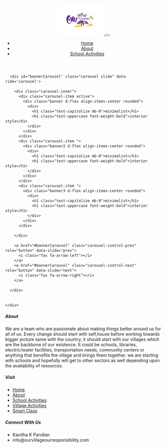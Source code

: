 <!DOCTYPE html>
<html lang="en">

<head>
  <meta charset="UTF-8" />
  <meta name="viewport" content="width=device-width, initial-scale=1.0" />
  <meta http-equiv="X-UA-Compatible" content="ie=edge" />
  <!-- bootstrap css -->
  <link rel="stylesheet" href="https://maxcdn.bootstrapcdn.com/bootstrap/4.0.0/css/bootstrap.min.css"
    integrity="sha384-Gn5384xqQ1aoWXA+058RXPxPg6fy4IWvTNh0E263XmFcJlSAwiGgFAW/dAiS6JXm" crossorigin="anonymous">

  <!-- main css -->
  <link rel="stylesheet" href="css/main.css" />
  <!-- google fonts -->
  <link href="https://fonts.googleapis.com/css?family=Courgette" rel="stylesheet" />

  <!-- font awesome -->
  <link rel="stylesheet" href="css/all.css" />
  <title>Our Village Our Responsibility</title>
  <style></style>
</head>

<body>
  <!--
      https://www.iconfinder.com/icons/185106/armchair_chair_streamline_icon
      Creative Commons (Attribution 3.0 Unported);
      https://www.iconfinder.com/webalys
    -->
  <header>
    <nav class="navbar navbar-expand-lg navbar-light">
      <!--
      https://www.iconfinder.com/icons/185106/armchair_chair_streamline_icon
      Creative Commons (Attribution 3.0 Unported);
      https://www.iconfinder.com/webalys
    -->
      <a href="index.html" class="navbar-brand">
        <img src="img/ovor_logo.png" alt="" height="100" width="150" class="rounded-circle">
      </a>
      <!-- .nav-togger, nav-link, nav-active are custom from main.css for nav bar text styles-->
      <button class="navbar-toggler" type="button" data-toggle="collapse" data-target="#ovorNavBar">
        <i class="fas fa-bars"> </i> <!-- nav bar icon-->
      </button>
      <div class="collapse navbar-collapse" id="ovorNavBar">
        <ul class="navbar-nav mx-auto">
          <li class="nav-item mx-2 nav-active">
            <a href="index.html" class="nav-link">Home</a>
          </li>
          <li class="nav-item mx-2">
            <a href="about.html" class="nav-link">About</a>
          </li>
          <li class="nav-item mx-2">
            <a href="schoolactivities.html" class="nav-link">School Activities</a>
          </li>
        </ul>
      </div>
    </nav>
    <!-- end of nav-->
  </header>



  <section>
    <div class="container-fluid w-75">

      <div id="bannerCarousel" class="carousel slide" data-ride='carousel'>

        <div class="carousel-inner">
          <div class="carousel-item active">
            <div class="banner d-flex align-items-center rounded">
              <div>
                <h1 class="text-capitalize mb-0">minimalist</h1>
                <h1 class="text-uppercase font-weight-bold">interior style</h1>
              </div>
            </div>
          </div>
          <div class="carousel-item ">
            <div class="banner2 d-flex align-items-center rounded">
              <div>
                <h1 class="text-capitalize mb-0">minimalist</h1>
                <h1 class="text-uppercase font-weight-bold">interior style</h1>
              </div>
            </div>
          </div>
          <div class="carousel-item ">
            <div class="banner3 d-flex align-items-center rounded">
              <div>
                <h1 class="text-capitalize mb-0">minimalist</h1>
                <h1 class="text-uppercase font-weight-bold">interior style</h1>
              </div>
            </div>
          </div>

        </div>

        <a href="#bannerCarousel" class="carousel-control-prev" role="button" data-slide="prev">
          <i class="fas fa-arrow-left"></i>
        </a>
        <a href="#bannerCarousel" class="carousel-control-next" role="button" data-slide="next">
          <i class="fas fa-arrow-right"></i>
        </a>

      </div>


    </div>
  </section>


  <footer class="bg-dark px-5">
    <div class="container-fluid">
      <div class="row text-light py-4">
        <div class="col-lg-4 col-sm-6">
          <h5 class="pb-3">About</h5>
          <p class="small">We are a team who are passionate about making things better around us for all of us. Every
            change should start with self,house before working towards bigger picture same with the country, it should
            start with our villages which are the backbone of our existence. It could be schools, libraries,
            electric/water facilities, transportation needs, community centers or anything that benefits the village and
            brings them together. we are starting with schools and hopefully will get to other sectors as well depending
            upon the availability of resources.</p>
          <a href="https://www.facebook.com/ourvillageourresponsibility/" class="mr-2"><i
              class="fab fa-facebook-f"></i></a>
          <a href="#"><i class="fab fa-twitter"></i></a>
        </div>
        <div class="col-lg-4 col-sm-6 d-flex justify-content-center">
          <div>
            <h5 class="pb-3">Visit</h5>
            <ul class="list-unstyled">
              <li>
                <a href="" class="footer-link">Home</a>
              </li>
              <li>
                <a href="" class="footer-link">About</a>
              </li>
              <li>
                <a href="" class="footer-link">School Activities</a>
              </li>
              <li>
                <a href="" class="footer-link">Village Activities</a>
              </li>
              <li>
                <a href="" class="footer-link">Smart Class</a>
              </li>
            </ul>
          </div>
        </div>
        <div class="col-lg-4 col-sm-6">
          <h5 class="pb-3">Connect With Us</h5>
          <ul class="list-unstyled">
            <li class="mb-2">
              <i class="fas fa-map-marker-alt pr-2"></i>
              Kavitha K Pandian
            </li>
            <li>
              <i class="fas fa-envelope-square pr-2"></i>
              <a class="text-info">info@ourvillageourresponsibility.com</a>
            </li>
          </ul>
        </div>
      </div>
    </div>
  </footer>



  <!-- jquery -->
  <script src="https://code.jquery.com/jquery-3.2.1.slim.min.js"
    integrity="sha384-KJ3o2DKtIkvYIK3UENzmM7KCkRr/rE9/Qpg6aAZGJwFDMVNA/GpGFF93hXpG5KkN" crossorigin="anonymous">
  </script>
  <script src="https://cdnjs.cloudflare.com/ajax/libs/popper.js/1.12.9/umd/popper.min.js"
    integrity="sha384-ApNbgh9B+Y1QKtv3Rn7W3mgPxhU9K/ScQsAP7hUibX39j7fakFPskvXusvfa0b4Q" crossorigin="anonymous">
  </script>
  <script src="https://maxcdn.bootstrapcdn.com/bootstrap/4.0.0/js/bootstrap.min.js"
    integrity="sha384-JZR6Spejh4U02d8jOt6vLEHfe/JQGiRRSQQxSfFWpi1MquVdAyjUar5+76PVCmYl" crossorigin="anonymous">
  </script>
  <!-- script js -->
  <script src="js/app.js"></script>
</body>

</html>
